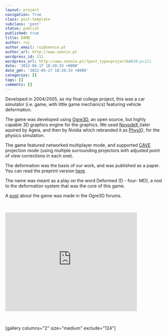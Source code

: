 ```yaml
---
layout: project
navigation: True
class: post-template
subclass: 'post'
status: publish
published: true
title: D4MD
author: rui
author_email: rui@sennin.pt
author_url: http://www.sennin.pt
wordpress_id: 111
wordpress_url: http://www.sennin.pt/?post_type=project&#038;p=111
date: '2012-05-17 18:28:33 +0000'
date_gmt: '2012-05-17 18:28:33 +0000'
categories: []
tags: []
comments: []
---
```

<p>Developed in 2004/2005, as my final college project, this was a car simulator (i.e. game, with little game mechanics) featuring vehicle deformation.</p>
<p>The game was developed using <a href="http://www.ogre3d.org">Ogre3D</a>, an open source, but highly capable 3D graphics engine for the graphics. We used <a href="http://en.wikipedia.org/wiki/Novodex">NovodeX </a>(later aquired by Ageia, and then by Nvidia which rebranded it as <a href="http://www.geforce.com/hardware/technology/physx">PhysX</a>), for the physics simulation.</p>
<p>The game featured networked multiplayer mode, and supported <a href="http://en.wikipedia.org/wiki/Cave_Automatic_Virtual_Environment">CAVE </a>projection mode (using multiple surrounding projectors with adjusted point of view corrections in each one).</p>
<p>The deformation was the basis of our work, and was published as a paper. You can read the preprint version <a href="http://www.sennin.pt/wp-content/uploads/2012/05/d4md_preprint.pdf">here</a>.</p>
<p>The name was meant as a play on the word Deformed (D - four- MD), a nod to the deformation system that was the core of this game.</p>
<p>A <a href="http://www.ogre3d.org/phpBB2/viewtopic.php?t=11962">post</a>&nbsp;about the game was made in the Ogre3D forums.</p>
<p>&nbsp;</p>
<p><iframe src="http://www.youtube.com/embed/cWalXUvbQts" frameborder="0" width="420" height="315"></iframe></p>
<p>&nbsp;</p>
<p>[gallery columns="2" size="medium" exclude="124"]</p>
